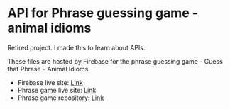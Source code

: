 # API for Phrase guessing game - animal idioms

Retired project. I made this to learn about APIs.

These files are hosted by Firebase for the phrase guessing game - Guess that Phrase - Animal Idioms.

- Firebase live site: [Link](https://us-central1-guess-animal-idiom.cloudfunctions.net/app)
- Phrase game live site: [Link](https://michagodfrey.github.io/phrase-guessing-game/)
- Phrase game repository: [Link](https://github.com/michagodfrey/phrase-guessing-game/tree/master)
